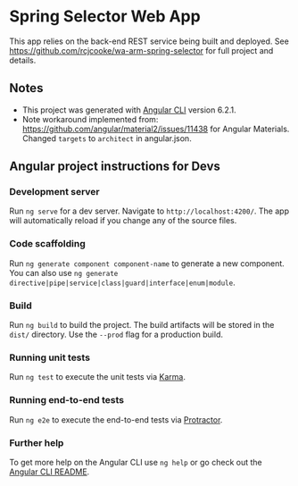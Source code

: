 # Spring Selector Web App

This app relies on the back-end REST service being built and deployed. See https://github.com/rcjcooke/wa-arm-spring-selector for full project and details.

## Notes

* This project was generated with [Angular CLI](https://github.com/angular/angular-cli) version 6.2.1.
* Note workaround implemented from: https://github.com/angular/material2/issues/11438 for Angular Materials. Changed `targets` to `architect` in angular.json. 

## Angular project instructions for Devs

### Development server

Run `ng serve` for a dev server. Navigate to `http://localhost:4200/`. The app will automatically reload if you change any of the source files.

### Code scaffolding

Run `ng generate component component-name` to generate a new component. You can also use `ng generate directive|pipe|service|class|guard|interface|enum|module`.

### Build

Run `ng build` to build the project. The build artifacts will be stored in the `dist/` directory. Use the `--prod` flag for a production build.

### Running unit tests

Run `ng test` to execute the unit tests via [Karma](https://karma-runner.github.io).

### Running end-to-end tests

Run `ng e2e` to execute the end-to-end tests via [Protractor](http://www.protractortest.org/).

### Further help

To get more help on the Angular CLI use `ng help` or go check out the [Angular CLI README](https://github.com/angular/angular-cli/blob/master/README.md).

